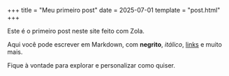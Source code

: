 +++
title = "Meu primeiro post"
date = 2025-07-01
template = "post.html"
+++

Este é o primeiro post neste site feito com Zola.

Aqui você pode escrever em Markdown, com **negrito**, *itálico*, [links](https://example.com) e muito mais.

Fique à vontade para explorar e personalizar como quiser.
